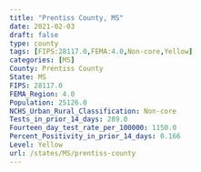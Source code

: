 ```yaml
---
title: "Prentiss County, MS"
date: 2021-02-03
draft: false
type: county
tags: [FIPS:28117.0,FEMA:4.0,Non-core,Yellow]
categories: [MS]
County: Prentiss County
State: MS
FIPS: 28117.0
FEMA_Region: 4.0
Population: 25126.0
NCHS_Urban_Rural_Classification: Non-core
Tests_in_prior_14_days: 289.0
Fourteen_day_test_rate_per_100000: 1150.0
Percent_Positivity_in_prior_14_days: 0.166
Level: Yellow
url: /states/MS/prentiss-county
---
```



